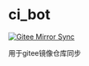 # ci_bot

[![Gitee Mirror Sync](https://github.com/kurisaW/ci_bot/actions/workflows/gitee-mirror-sync.yml/badge.svg?event=workflow_run)](https://github.com/kurisaW/ci_bot/actions/workflows/gitee-mirror-sync.yml)

用于gitee镜像仓库同步
